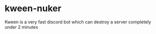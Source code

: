 # kween-nuker
Kween is a very fast discord bot which can destroy a server completely under 2 minutes

